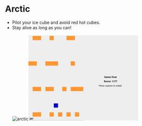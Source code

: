 # Arctic
* Pilot your ice cube and avoid red hot cubes.  
* Stay alive as long as you can!<br/><br/>
<img height="280" alt="arctic" src="https://raw.githubusercontent.com/kolekd/Arctic/master/img/arctic_start.png"><img height="280" alt="arctic" src="https://raw.githubusercontent.com/kolekd/Arctic/master/img/arctic_gameplay.png"><img height="280" alt="arctic" src="https://raw.githubusercontent.com/kolekd/Arctic/master/img/arctic_gameover.png">
